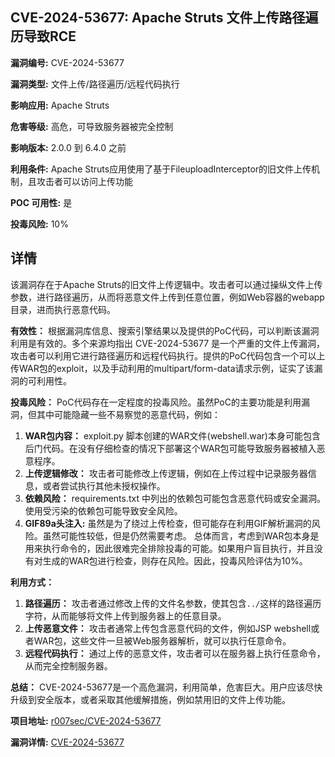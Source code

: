 ## CVE-2024-53677: Apache Struts 文件上传路径遍历导致RCE

**漏洞编号:** CVE-2024-53677

**漏洞类型:** 文件上传/路径遍历/远程代码执行

**影响应用:** Apache Struts

**危害等级:** 高危，可导致服务器被完全控制

**影响版本:** 2.0.0 到 6.4.0 之前

**利用条件:** Apache Struts应用使用了基于FileuploadInterceptor的旧文件上传机制，且攻击者可以访问上传功能

**POC 可用性:** 是

**投毒风险:** 10%

## 详情

该漏洞存在于Apache Struts的旧文件上传逻辑中。攻击者可以通过操纵文件上传参数，进行路径遍历，从而将恶意文件上传到任意位置，例如Web容器的webapp目录，进而执行恶意代码。

**有效性：**
根据漏洞库信息、搜索引擎结果以及提供的PoC代码，可以判断该漏洞利用是有效的。多个来源均指出 CVE-2024-53677 是一个严重的文件上传漏洞，攻击者可以利用它进行路径遍历和远程代码执行。提供的PoC代码包含一个可以上传WAR包的exploit，以及手动利用的multipart/form-data请求示例，证实了该漏洞的可利用性。

**投毒风险：**
PoC代码存在一定程度的投毒风险。虽然PoC的主要功能是利用漏洞，但其中可能隐藏一些不易察觉的恶意代码，例如：
1.  **WAR包内容：** exploit.py 脚本创建的WAR文件(webshell.war)本身可能包含后门代码。在没有仔细检查的情况下部署这个WAR包可能导致服务器被植入恶意程序。
2.  **上传逻辑修改：** 攻击者可能修改上传逻辑，例如在上传过程中记录服务器信息，或者尝试执行其他未授权操作。
3.  **依赖风险：** requirements.txt 中列出的依赖包可能包含恶意代码或安全漏洞。使用受污染的依赖包可能导致安全风险。
4.  **GIF89a头注入:**  虽然是为了绕过上传检查，但可能存在利用GIF解析漏洞的风险。虽然可能性较低，但是仍然需要考虑。
总体而言，考虑到WAR包本身是用来执行命令的，因此很难完全排除投毒的可能。如果用户盲目执行，并且没有对生成的WAR包进行检查，则存在风险。因此，投毒风险评估为10%。

**利用方式：**
1.  **路径遍历：** 攻击者通过修改上传的文件名参数，使其包含`../`这样的路径遍历字符，从而能够将文件上传到服务器上的任意目录。
2.  **上传恶意文件：** 攻击者通常上传包含恶意代码的文件，例如JSP webshell或者WAR包，这些文件一旦被Web服务器解析，就可以执行任意命令。
3.  **远程代码执行：** 通过上传的恶意文件，攻击者可以在服务器上执行任意命令，从而完全控制服务器。

**总结：**
CVE-2024-53677是一个高危漏洞，利用简单，危害巨大。用户应该尽快升级到安全版本，或者采取其他缓解措施，例如禁用旧的文件上传功能。

**项目地址:** [r007sec/CVE-2024-53677](https://github.com/r007sec/CVE-2024-53677)

**漏洞详情:** [CVE-2024-53677](https://nvd.nist.gov/vuln/detail/CVE-2024-53677)